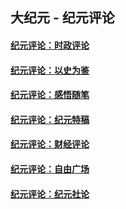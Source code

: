 ## 大纪元 - 纪元评论

#### [纪元评论：时政评论](indexes/nsc1025/README.md?04060330)
#### [纪元评论：以史为鉴](indexes/nsc1028/README.md?04060330)
#### [纪元评论：感悟随笔](indexes/nsc1035/README.md?04060330)
#### [纪元评论：纪元特稿](indexes/nsc424/README.md?04060330)
#### [纪元评论：财经评论](indexes/nsc1026/README.md?04060330)
#### [纪元评论：自由广场](indexes/nsc993/README.md?04060330)
#### [纪元评论：纪元社论](indexes/nsc422/README.md?04060330)
